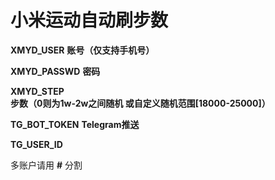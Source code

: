 # 小米运动自动刷步数

**XMYD_USER**       **账号（仅支持手机号）**

**XMYD_PASSWD**     **密码**

**XMYD_STEP**       **步数（0则为1w-2w之间随机 或自定义随机范围[18000-25000]）**

**TG_BOT_TOKEN**    **Telegram推送**

**TG_USER_ID**


多账户请用 **#** 分割

